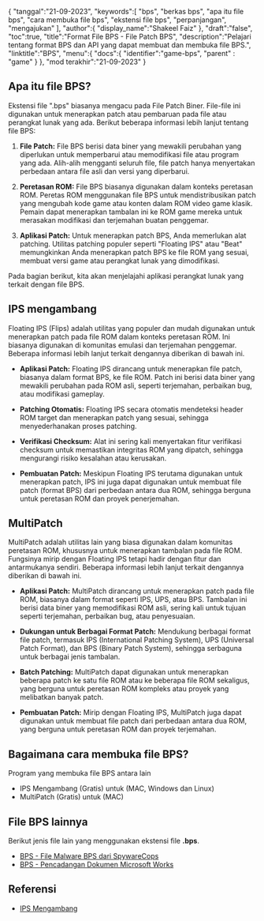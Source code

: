 {
"tanggal":"21-09-2023",
   "keywords":[
"bps",
"berkas bps",
"apa itu file bps",
"cara membuka file bps",
"ekstensi file bps",
"perpanjangan",
"mengajukan"
],
   "author":{
"display_name":"Shakeel Faiz"
},
"draft":"false",
"toc":true,
"title":"Format File BPS - File Patch BPS",
   "description":"Pelajari tentang format BPS dan API yang dapat membuat dan membuka file BPS.",
"linktitle":"BPS",
   "menu":{
      "docs":{
         "identifier":"game-bps",
"parent" : "game"
}
},
"mod terakhir":"21-09-2023"
}

## Apa itu file BPS?

Ekstensi file ".bps" biasanya mengacu pada File Patch Biner. File-file ini digunakan untuk menerapkan patch atau pembaruan pada file atau perangkat lunak yang ada. Berikut beberapa informasi lebih lanjut tentang file BPS:

1. **File Patch:** File BPS berisi data biner yang mewakili perubahan yang diperlukan untuk memperbarui atau memodifikasi file atau program yang ada. Alih-alih mengganti seluruh file, file patch hanya menyertakan perbedaan antara file asli dan versi yang diperbarui.

2. **Peretasan ROM:** File BPS biasanya digunakan dalam konteks peretasan ROM. Peretas ROM menggunakan file BPS untuk mendistribusikan patch yang mengubah kode game atau konten dalam ROM video game klasik. Pemain dapat menerapkan tambalan ini ke ROM game mereka untuk merasakan modifikasi dan terjemahan buatan penggemar.

3. **Aplikasi Patch:** Untuk menerapkan patch BPS, Anda memerlukan alat patching. Utilitas patching populer seperti "Floating IPS" atau "Beat" memungkinkan Anda menerapkan patch BPS ke file ROM yang sesuai, membuat versi game atau perangkat lunak yang dimodifikasi.

Pada bagian berikut, kita akan menjelajahi aplikasi perangkat lunak yang terkait dengan file BPS.

## IPS mengambang

Floating IPS (Flips) adalah utilitas yang populer dan mudah digunakan untuk menerapkan patch pada file ROM dalam konteks peretasan ROM. Ini biasanya digunakan di komunitas emulasi dan terjemahan penggemar. Beberapa informasi lebih lanjut terkait dengannya diberikan di bawah ini.

- **Aplikasi Patch:** Floating IPS dirancang untuk menerapkan file patch, biasanya dalam format BPS, ke file ROM. Patch ini berisi data biner yang mewakili perubahan pada ROM asli, seperti terjemahan, perbaikan bug, atau modifikasi gameplay.

- **Patching Otomatis:** Floating IPS secara otomatis mendeteksi header ROM target dan menerapkan patch yang sesuai, sehingga menyederhanakan proses patching.

- **Verifikasi Checksum:** Alat ini sering kali menyertakan fitur verifikasi checksum untuk memastikan integritas ROM yang dipatch, sehingga mengurangi risiko kesalahan atau kerusakan.

- **Pembuatan Patch:** Meskipun Floating IPS terutama digunakan untuk menerapkan patch, IPS ini juga dapat digunakan untuk membuat file patch (format BPS) dari perbedaan antara dua ROM, sehingga berguna untuk peretasan ROM dan proyek penerjemahan.

## MultiPatch

MultiPatch adalah utilitas lain yang biasa digunakan dalam komunitas peretasan ROM, khususnya untuk menerapkan tambalan pada file ROM. Fungsinya mirip dengan Floating IPS tetapi hadir dengan fitur dan antarmukanya sendiri. Beberapa informasi lebih lanjut terkait dengannya diberikan di bawah ini.

- **Aplikasi Patch:** MultiPatch dirancang untuk menerapkan patch pada file ROM, biasanya dalam format seperti IPS, UPS, atau BPS. Tambalan ini berisi data biner yang memodifikasi ROM asli, sering kali untuk tujuan seperti terjemahan, perbaikan bug, atau penyesuaian.

- **Dukungan untuk Berbagai Format Patch:** Mendukung berbagai format file patch, termasuk IPS (International Patching System), UPS (Universal Patch Format), dan BPS (Binary Patch System), sehingga serbaguna untuk berbagai jenis tambalan.

- **Batch Patching:** MultiPatch dapat digunakan untuk menerapkan beberapa patch ke satu file ROM atau ke beberapa file ROM sekaligus, yang berguna untuk peretasan ROM kompleks atau proyek yang melibatkan banyak patch.

- **Pembuatan Patch:** Mirip dengan Floating IPS, MultiPatch juga dapat digunakan untuk membuat file patch dari perbedaan antara dua ROM, yang berguna untuk peretasan ROM dan proyek terjemahan.

## Bagaimana cara membuka file BPS?

Program yang membuka file BPS antara lain

- IPS Mengambang (Gratis) untuk (MAC, Windows dan Linux)
- MultiPatch (Gratis) untuk (MAC)

## File BPS lainnya

Berikut jenis file lain yang menggunakan ekstensi file **.bps**.

- [BPS - File Malware BPS dari SpywareCops](/id/misc/bps-malware/)
- [BPS - Pencadangan Dokumen Microsoft Works](/id/misc/bps-works/)

## Referensi
* [IPS Mengambang](https://www.gamebrew.org/wiki/Floating_IPS)

